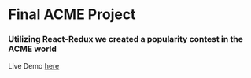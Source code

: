 # Final ACME Project
### Utilizing React-Redux we created a popularity contest in the ACME world

Live Demo [here](https://acme-popular.herokuapp.com/#/users/create)
